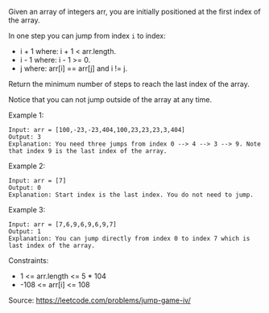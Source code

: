 Given an array of integers arr, you are initially positioned at the first index of the array.

In one step you can jump from index `i` to index:

* i + 1 where: i + 1 < arr.length.
* i - 1 where: i - 1 >= 0.
* j where: arr[i] == arr[j] and i != j.

Return the minimum number of steps to reach the last index of the array.

Notice that you can not jump outside of the array at any time.

Example 1:

```
Input: arr = [100,-23,-23,404,100,23,23,23,3,404]
Output: 3
Explanation: You need three jumps from index 0 --> 4 --> 3 --> 9. Note that index 9 is the last index of the array.
```

Example 2:

```
Input: arr = [7]
Output: 0
Explanation: Start index is the last index. You do not need to jump.
```

Example 3:

```
Input: arr = [7,6,9,6,9,6,9,7]
Output: 1
Explanation: You can jump directly from index 0 to index 7 which is last index of the array.
```

Constraints:

* 1 <= arr.length <= 5 * 104
* -108 <= arr[i] <= 108

Source: https://leetcode.com/problems/jump-game-iv/
